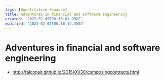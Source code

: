 ```yaml
---
tags: [Quantitative Finance]
title: Adventures in financial and software engineering
created: '2023-02-05T00:16:01.998Z'
modified: '2023-02-05T00:16:17.450Z'
---
```


# Adventures in financial and software engineering

* http://falconair.github.io/2015/01/30/composingcontracts.html


